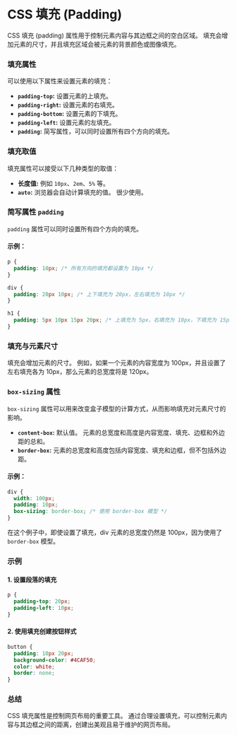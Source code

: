 # CSS 填充 (Padding)

CSS 填充 (padding) 属性用于控制元素内容与其边框之间的空白区域。 填充会增加元素的尺寸，并且填充区域会被元素的背景颜色或图像填充。

### 填充属性

可以使用以下属性来设置元素的填充：

* **`padding-top`:** 设置元素的上填充。
* **`padding-right`:** 设置元素的右填充。
* **`padding-bottom`:** 设置元素的下填充。
* **`padding-left`:** 设置元素的左填充。
* **`padding`:** 简写属性，可以同时设置所有四个方向的填充。

### 填充取值

填充属性可以接受以下几种类型的取值：

* **长度值:** 例如 `10px`、`2em`、`5%` 等。
* **`auto`:** 浏览器会自动计算填充的值。 很少使用。

### 简写属性 `padding`

`padding` 属性可以同时设置所有四个方向的填充。

#### 示例：

```css
p {
  padding: 10px; /* 所有方向的填充都设置为 10px */
}

div {
  padding: 20px 10px; /* 上下填充为 20px，左右填充为 10px */
}

h1 {
  padding: 5px 10px 15px 20px; /* 上填充为 5px，右填充为 10px，下填充为 15px，左填充为 20px */
}
```

### 填充与元素尺寸

填充会增加元素的尺寸。 例如，如果一个元素的内容宽度为 100px，并且设置了左右填充各为 10px，那么元素的总宽度将是 120px。

### `box-sizing` 属性

`box-sizing` 属性可以用来改变盒子模型的计算方式，从而影响填充对元素尺寸的影响。

* **`content-box`:** 默认值。 元素的总宽度和高度是内容宽度、填充、边框和外边距的总和。
* **`border-box`:** 元素的总宽度和高度包括内容宽度、填充和边框，但不包括外边距。

#### 示例：

```css
div {
  width: 100px;
  padding: 10px;
  box-sizing: border-box; /* 使用 border-box 模型 */
}
```

在这个例子中，即使设置了填充，div 元素的总宽度仍然是 100px，因为使用了 `border-box` 模型。

### 示例

#### 1. 设置段落的填充

```css
p {
  padding-top: 20px;
  padding-left: 10px;
}
```

#### 2. 使用填充创建按钮样式

```css
button {
  padding: 10px 20px;
  background-color: #4CAF50;
  color: white;
  border: none;
}
```


### 总结

CSS 填充属性是控制网页布局的重要工具。 通过合理设置填充，可以控制元素内容与其边框之间的距离，创建出美观且易于维护的网页布局。 
